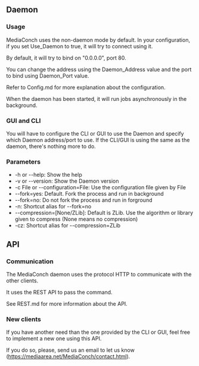 ## Daemon

### Usage

MediaConch uses the non-daemon mode by default. In your configuration, if you set Use_Daemon to true, it will try to connect using it.

By default, it will try to bind on "0.0.0.0", port 80.

You can change the address using the Daemon\_Address value and the port to bind using Daemon\_Port value.

Refer to Config.md for more explanation about the configuration.

When the daemon has been started, it will run jobs asynchronously in the background.

### GUI and CLI

You will have to configure the CLI or GUI to use the Daemon and specify which Daemon address/port to use. If the CLI/GUI is using the same as the daemon, there's nothing more to do.

### Parameters

* -h or --help: Show the help
* -v or --version: Show the Daemon version
* -c File or --configuration=File: Use the configuration file given by File
* --fork=yes: Default. Fork the process and run in background 
* --fork=no: Do not fork the process and run in forground
* -n: Shortcut alias for --fork=no
* --compression=[None/ZLib]: Default is ZLib. Use the algorithm or library given to compress (None means no compression)
* -cz: Shortcut alias for --compression=ZLib

## API

### Communication

The MediaConch daemon uses the protocol HTTP to communicate with the other clients.

It uses the REST API to pass the command.

See REST.md for more information about the API.

### New clients

If you have another need than the one provided by the CLI or GUI, feel free to implement a new one using this API.

If you do so, please, send us an email to let us know (https://mediaarea.net/MediaConch/contact.html).
